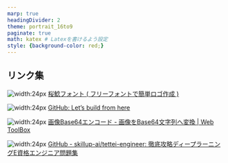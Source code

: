 ```yaml
---
marp: true
headingDivider: 2
theme: portrait_16to9
paginate: true
math: katex # Latexを書けるよう設定
style: {background-color: red;}
---
```



## リンク集

![width:24px](http://lightbox.on.coocan.jp/font.ico) [桜鯰フォント ( フリーフォントで簡単ロゴ作成 )](http://lightbox.on.coocan.jp/html/fontImage.php?u8=1&session=&rd=-1&s=52&x=50&w=400&y=120&height=400&sh=0&font=ounenmouhitsu&backColor=000000&bc2=&grt=horizontal&step=0&textColor=FFFFFF&TitleText=%E3%81%B2%E3%81%A8%E3%82%8A%0D%0AAI%0D%0A%E5%86%99%E7%B5%8C%E9%83%A8&a=0&bd=0&bdc=000000&backColorImage=FFFFFF&jx=&jy=&jw=&jh=&urlra=20&url1x=0&url1y=0&url1t=100&url1=&cirx=100&ciry=100&cirr=100&cirs=20&cira=0&cird=0&mc=&mpit=2&mpity=0&mpity2=0&mpitx=0&mpitx2=0&check=1)

![width:24px](https://github.com/favicon.ico) [GitHub: Let’s build from here](https://github.com/)

![width:24px](https://web-toolbox.dev/favicon.png) [画像Base64エンコード - 画像をBase64文字列へ変換 | Web ToolBox](https://web-toolbox.dev/tools/base64-encode-image)

![width:24px](https://github.com/favicon.ico) [GitHub - skillup-ai/tettei-engineer: 徹底攻略ディープラーニングE資格エンジニア問題集](https://github.com/skillup-ai/tettei-engineer/tree/main?tab=readme-ov-file)

